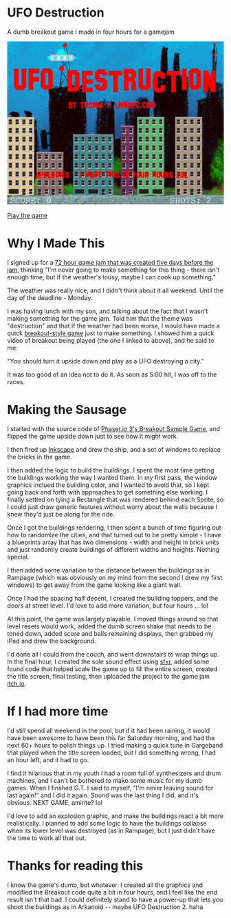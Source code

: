 # UFO Destruction
A dumb breakout game I made in four hours for a gamejam

![screenshot](https://github.com/ThomW/ufo-destruction/blob/master/screenshots/title.png?raw=true)

[Play the game](https://lmnopc.com/ufo/)

# Why I Made This

I signed up for a [72 hour game jam that was created five days before the jam](https://itch.io/jam/scorejam5), thinking "I'm never going to make something for this thing - there isn't enough time, but if the weather's lousy, maybe I can cook up something." 

The weather was really nice, and I didn't think about it all weekend.  Until the day of the deadline - Monday.  

I was having lunch with my son, and talking about the fact that I wasn't making something for the game jam. Told him that the theme was "destruction" and that if the weather had been worse, I would have made a quick [breakout-style game](https://www.youtube.com/watch?v=1oATuwG_dsA) just to make something. I showed him a quick video of breakout being played (the one I linked to above), and he said to me: 

"You should turn it upside down and play as a UFO destroying a city."  

It was too good of an idea not to do it.  As soon as 5:00 hit, I was off to the races.

# Making the Sausage

I started with the source code of [Phaser.io 3's Breakout Sample Game](https://phaser.io/examples/v3/view/games/breakout/breakout), and flipped the game upside down just to see how it might work. 

I then fired up [Inkscape](https://inkscape.org/) and drew the ship, and a set of windows to replace the bricks in the game.  

I then added the logic to build the buildings. I spent the most time getting the buildings working the way I wanted them. In my first pass, the window graphics inclued the building color, and I wanted to avoid that, so I kept going back and forth with approaches to get something else working.  I finally settled on tying a Rectangle that was rendered behind each Sprite, so I could just draw generic features without worry about the walls because I knew they'd just be along for the ride.  

Once I got the buildings rendering, I then spent a bunch of time figuring out how to randomize the cities, and that turned out to be pretty simple - I have a blueprints array that has two dimensions - width and height in brick units and just randomly create buildings of different widths and heights. Nothing special.  

I then added some variation to the distance between the buildings as in Rampage (which was obviously on my mind from the second I drew my first windows) to get away from the game looking like a giant wall.  

Once I had the spacing half decent, I created the building toppers, and the doors at street level.  I'd love to add more variation, but four hours ... lol 

At this point, the game was largely playable. I moved things around so that level resets would work, added the dumb screen shake that needs to be toned down, added score and balls remaining displays, then grabbed my iPad and drew the background. 

I'd done all I could from the couch, and went downstairs to wrap things up. In the final hour, I created the sole sound effect using [sfxr](https://github.com/grimfang4/sfxr), added some found code that helped scale the game up to fill the entire screen, created the title screen, final testing, then uploaded the project to the game jam [itch.io](https://thomw.itch.io/ufo-destruction). 

# If I had more time

I'd still spend all weekend in the pool, but if it had been raining, it would have been awesome to have been this far Saturday morning, and had the next 60+ hours to polish things up.  I tried making a quick tune in Gargeband that played when the title screen loaded, but I did something wrong, I had an hour left, and it had to go.  

I find it hilarious that in my youth I had a room full of synthesizers and drum machines, and I can't be bothered to make some music for my dumb games. When I finshed G.T. I said to myself, "I'm never leaving sound for last again!" and I did it again. Sound was the last thing I did, and it's obvious. NEXT GAME, amirite? lol

I'd love to add an explosion graphic, and make the buildings react a bit more realistically. I planned to add some logic to have the buildings collapse when its lower level was destroyed (as in Rampage), but I just didn't have the time to work all that out.  

# Thanks for reading this

I know the game's dumb, but whatever. I created all the graphics and modified the Breakout code quite a bit in four hours, and I feel like the end result isn't that bad. I could definitely stand to have a power-up that lets you shoot the buildings as in Arkanoid -- maybe UFO Destruction 2.  haha

